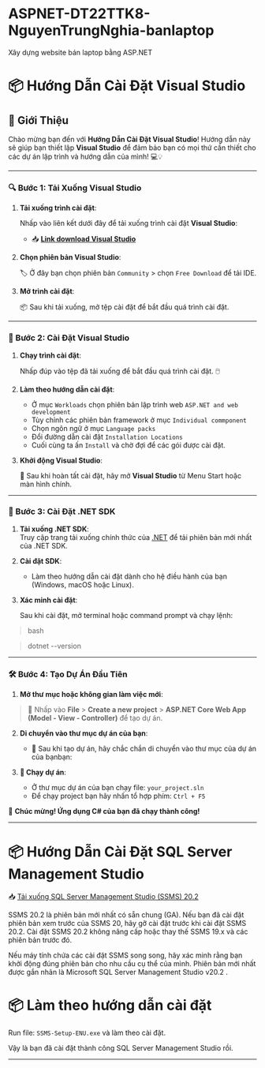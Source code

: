 # ASPNET-DT22TTK8-NguyenTrungNghia-banlaptop
Xây dựng website bán laptop bằng ASP.NET

# 📦 **Hướng Dẫn Cài Đặt Visual Studio**

## 📜 **Giới Thiệu**

Chào mừng bạn đến với **Hướng Dẫn Cài Đặt Visual Studio**! Hướng dẫn này sẽ giúp bạn thiết lập **Visual Studio** để đảm bảo bạn có mọi thứ cần thiết cho các dự án lập trình và hướng dẫn của mình! 💻💡

---

### 🔍 Bước 1: **Tải Xuống Visual Studio**

1. **Tải xuống trình cài đặt**:  

   Nhấp vào liên kết dưới đây để tải xuống trình cài đặt **Visual Studio**:  

   - 📥 [**Link download Visual Studio**](https://visualstudio.microsoft.com/downloads/?cid=learn-onpage-download-install-visual-studio-page-cta/)

2. **Chọn phiên bản Visual Studio**:  

   🏷️ Ở đây bạn chọn phiên bản `Community` > chọn `Free Download`  để tải IDE.

3. **Mở trình cài đặt**:  

   📦 Sau khi tải xuống, mở tệp cài đặt để bắt đầu quá trình cài đặt.

---

### 🔧 Bước 2: **Cài Đặt Visual Studio**

1. **Chạy trình cài đặt**:  

   Nhấp đúp vào tệp đã tải xuống để bắt đầu quá trình cài đặt. 🖱️  

2. **Làm theo hướng dẫn cài đặt**:  

   - Ở mục `Workloads` chọn phiên bản lập trình web `ASP.NET and web development` 
   - Tùy chỉnh các phiên bản framework ở mục `Individual commponent`
   - Chọn ngôn ngữ ở mục `Language packs`
   - Đổi đường dẫn cài đặt `Installation Locations`
   - Cuối cùng ta ấn `Install` và chờ đợi để các gói được cài đặt. 

3. **Khởi động Visual Studio**:  

   🎉 Sau khi hoàn tất cài đặt, hãy mở **Visual Studio** từ Menu Start hoặc màn hình chính.

---

### 🔌 Bước 3: **Cài Đặt .NET SDK**

1. **Tải xuống .NET SDK**:      
   Truy cập trang tải xuống chính thức của [.NET](https://dotnet.microsoft.com/download) để tải phiên bản mới nhất của .NET SDK.

2. **Cài đặt SDK**:  

   - Làm theo hướng dẫn cài đặt dành cho hệ điều hành của bạn (Windows, macOS hoặc Linux).

3. **Xác minh cài đặt**:  

   Sau khi cài đặt, mở terminal hoặc command prompt và chạy lệnh:
   
> bash

>    dotnet --version

---

### 🛠️ Bước 4: **Tạo Dự Án Đầu Tiên**

1. **Mở thư mục hoặc không gian làm việc mới**:  

>    📂 Nhấp vào **File** > **Create a new project** > **ASP.NET Core Web App (Model - View - Controller)** để tạo dự án.


2. **Di chuyển vào thư mục dự án của bạn**:  

   - 🏁 Sau khi tạo dự án, hãy chắc chắn di chuyển vào thư mục của dự án của bạnbạn:

3. **🚀 Chạy dự án**:

   - Ở thư mục dự án của bạn chạy file: `your_project.sln`
   - Để chạy project bạn hãy nhấn tổ hợp phím: `Ctrl + F5`

 🎈 **Chúc mừng! Ứng dụng C# của bạn đã chạy thành công!**

---
# 📦 **Hướng Dẫn Cài Đặt SQL Server Management Studio**

📥 [Tải xuống SQL Server Management Studio (SSMS) 20.2](https://aka.ms/ssmsfullsetup)

SSMS 20.2 là phiên bản mới nhất có sẵn chung (GA). Nếu bạn đã cài đặt phiên bản xem trước của SSMS 20, hãy gỡ cài đặt trước khi cài đặt SSMS 20.2. Cài đặt SSMS 20.2 không nâng cấp hoặc thay thế SSMS 19.x và các phiên bản trước đó.

Nếu máy tính chứa các cài đặt SSMS song song, hãy xác minh rằng bạn khởi động đúng phiên bản cho nhu cầu cụ thể của mình. Phiên bản mới nhất được gắn nhãn là Microsoft SQL Server Management Studio v20.2 .

# 📦 **Làm theo hướng dẫn cài đặt**

Run file: `SSMS-Setup-ENU.exe` và làm theo cài đặt.

Vậy là bạn đã cài đặt thành công SQL Server Management Studio rồi.

---
